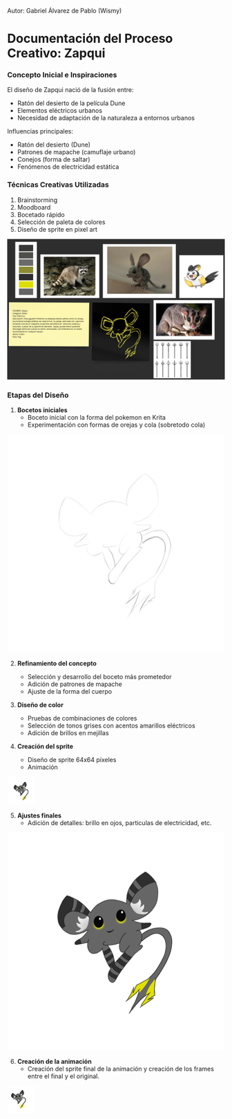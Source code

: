 Autor: Gabriel Álvarez de Pablo (Wismy)

# Documentación del Proceso Creativo: Zapqui

### Concepto Inicial e Inspiraciones

El diseño de Zapqui nació de la fusión entre:
- Ratón del desierto de la película Dune
- Elementos eléctricos urbanos
- Necesidad de adaptación de la naturaleza a entornos urbanos

Influencias principales:
- Ratón del desierto (Dune)
- Patrones de mapache (camuflaje urbano)
- Conejos (forma de saltar)
- Fenómenos de electricidad estática

### Técnicas Creativas Utilizadas

1. Brainstorming
2. Moodboard
3. Bocetado rápido
4. Selección de paleta de colores
5. Diseño de sprite en pixel art

![Moodboard](images/moodboard.jpg)


### Etapas del Diseño

1. **Bocetos iniciales**
   - Boceto inicial con la forma del pokemon en Krita
   - Experimentación con formas de orejas y cola (sobretodo cola)

![Boceto](images/boceto.png)

2. **Refinamiento del concepto**
   - Selección y desarrollo del boceto más prometedor
   - Adición de patrones de mapache
   - Ajuste de la forma del cuerpo

3. **Diseño de color**
   - Pruebas de combinaciones de colores
   - Selección de tonos grises con acentos amarillos eléctricos
   - Adición de brillos en mejillas

4. **Creación del sprite**
   - Diseño de sprite 64x64 píxeles
   - Animación

![Sprite](images/sprite.png)

5. **Ajustes finales**
   - Adición de detalles: brillo en ojos, particulas de electricidad, etc.

![Dibujo](images/draw.png)

6. **Creación de la animación**
   - Creación del sprite final de la animación y creación de los frames entre el final y el original.

![Animation](images/animation.gif)
